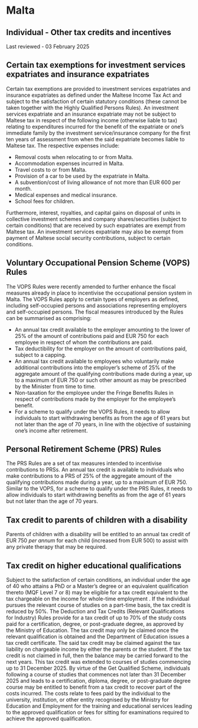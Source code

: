 # Malta
## Individual - Other tax credits and incentives
Last reviewed - 03 February 2025
## Certain tax exemptions for investment services expatriates and insurance expatriates
Certain tax exemptions are provided to investment services expatriates and insurance expatriates as defined under the Maltese Income Tax Act and subject to the satisfaction of certain statutory conditions (these cannot be taken together with the Highly Qualified Persons Rules). An investment services expatriate and an insurance expatriate may not be subject to Maltese tax in respect of the following income (otherwise liable to tax) relating to expenditures incurred for the benefit of the expatriate or one’s immediate family by the investment service/insurance company for the first ten years of assessment from when the said expatriate becomes liable to Maltese tax. The respective expenses include:
  * Removal costs when relocating to or from Malta.
  * Accommodation expenses incurred in Malta.
  * Travel costs to or from Malta.
  * Provision of a car to be used by the expatriate in Malta.
  * A subvention/cost of living allowance of not more than EUR 600 per month.
  * Medical expenses and medical insurance.
  * School fees for children.


Furthermore, interest, royalties, and capital gains on disposal of units in collective investment schemes and company shares/securities (subject to certain conditions) that are received by such expatriates are exempt from Maltese tax.
An investment services expatriate may also be exempt from payment of Maltese social security contributions, subject to certain conditions.
## Voluntary Occupational Pension Scheme (VOPS) Rules
The VOPS Rules were recently amended to further enhance the fiscal measures already in place to incentivise the occupational pension system in Malta. The VOPS Rules apply to certain types of employers as defined, including self-occupied persons and associations representing employers and self-occupied persons. The fiscal measures introduced by the Rules can be summarised as comprising:
  * An annual tax credit available to the employer amounting to the lower of 25% of the amount of contributions paid and EUR 750 for each employee in respect of whom the contributions are paid.
  * Tax deductibility for the employer on the amount of contributions paid, subject to a capping.
  * An annual tax credit available to employees who voluntarily make additional contributions into the employer’s scheme of 25% of the aggregate amount of the qualifying contributions made during a year, up to a maximum of EUR 750 or such other amount as may be prescribed by the Minister from time to time.
  * Non-taxation for the employee under the Fringe Benefits Rules in respect of contributions made by the employer for the employee’s benefit.
  * For a scheme to qualify under the VOPS Rules, it needs to allow individuals to start withdrawing benefits as from the age of 61 years but not later than the age of 70 years, in line with the objective of sustaining one’s income after retirement.


## Personal Retirement Scheme (PRS) Rules
The PRS Rules are a set of tax measures intended to incentivise contributions to PRSs.
An annual tax credit is available to individuals who make contributions to a PRS of 25% of the aggregate amount of the qualifying contributions made during a year, up to a maximum of EUR 750. Similar to the VOPS, for a scheme to qualify under the PRS Rules, it needs to allow individuals to start withdrawing benefits as from the age of 61 years but not later than the age of 70 years.
## Tax credit to parents of children with a disability
Parents of children with a disability will be entitled to an annual tax credit of EUR 750 _per annum_ for each child (increased from EUR 500) to assist with any private therapy that may be required.
## Tax credit on higher educational qualifications 
Subject to the satisfaction of certain conditions, an individual under the age of 40 who attains a PhD or a Master’s degree or an equivalent qualification thereto (MQF Level 7 or 8) may be eligible for a tax credit equivalent to the tax chargeable on the income for whole-time employment . If the individual pursues the relevant course of studies on a part-time basis, the tax credit is reduced by 50%.
The Deduction and Tax Credits (Relevant Qualifications for Industry) Rules provide for a tax credit of up to 70% of the study costs paid for a certification, degree, or post-graduate degree, as approved by the Ministry of Education. The tax credit may only be claimed once the relevant qualification is obtained and the Department of Education issues a tax credit certificate. The said tax credit may be claimed against the tax liability on chargeable income by either the parents or the student. If the tax credit is not claimed in full, then the balance may be carried forward to the next years. This tax credit was extended to courses of studies commencing up to 31 December 2025.
By virtue of the Get Qualified Scheme, individuals following a course of studies that commences not later than 31 December 2025 and leads to a certification, diploma, degree, or post-graduate degree course may be entitled to benefit from a tax credit to recover part of the costs incurred. The costs relate to fees paid by the individual to the university, institution, or other entity recognised by the Ministry for Education and Employment for the training and educational services leading to the approved qualification or fees for sitting for examinations required to achieve the approved qualification.
